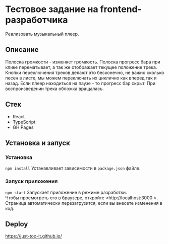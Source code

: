 # Тестовое задание на frontend-разработчика

Реализовать музыкальный плеер.

## Описание

Полоска громкости - изменяет громкость.
Полоска прогресс бара при клике перематывает, а так же отображает текущее положение трека.
Кнопки переключения треков делают это бесконечно, не важно сколько песен в листе, мы можем переключать их циклично как вперед так и назад.
Если плеер находиться на паузе - то прогресс бар скрыт.
При воспроизведении трека обложка вращалась. 

## Стек  
* React
* TypeScript
* GH Pages

## Установка и запуск  
### Установка
`npm install`
Устанавливает зависимости в `package.json` файле.

### Запуск приложения  
`npm start`
Запускает приложение в режиме разработки.  
Чтобы просмотреть его в браузере, откройте <http://localhost:3000 >. Страница автоматически перезагрузится, если вы внесете изменения в код.


## Deploy  
https://just-too-it.github.io/

